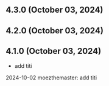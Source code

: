 ## 4.3.0 (October 03, 2024)


## 4.2.0 (October 03, 2024)


## 4.1.0 (October 03, 2024)
  - add titi

2024-10-02 moezthemaster: add titi